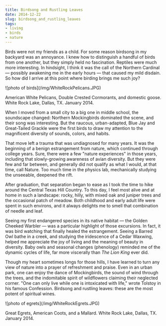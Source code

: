 ```yaml
---
title: Birdsong and Rustling Leaves
date: 2014-12-22
slug: birdsong_and_rustling_leaves
tags:
- living
- birds
- nature
---
```


Birds were not my friends as a child. For some reason birdsong in my backyard
was an annoyance. I knew how to distinguish a handful of birds from one another,
but they simply held no fascination. Reptiles were much more interesting. In
hindsight, I think it was the call of the Northern Cardinal &mdash; possibly
awakening me in the early hours &mdash; that caused my mild disdain. So how did
I arrive at this point where birding brings me such joy?

<div class="image">
![photo of birds](/img/WhiteRockPelicans.JPG)

American White Pelicans, Double Crested Cormorants, and domestic goose. White Rock Lake, Dallas, TX. January 2014.
</div>

<!-- truncate -->

When I moved from a small city to a big one in middle school, the soundscape
changed: Northern Mockingbirds dominated the scene, and their song was
interesting. But the raucous, urban-adapted, Blue Jay and Great-Tailed Grackle
were the first birds to draw my attention to the magnificent diversity of
sounds, colors, and habits.

That move left a trauma that was undiagnosed for many years. It was the
beginning of a benign estrangement from nature, which continued through college
years. Sure, there were a few "nature experiences" in those years, including
that slowly-growing awareness of avian diversity. But they were few and far
between, and generally did not qualify as what I would, at that time, call
Nature. Too much time in the physics lab, mechanically studying the unseeable,
deepened the rift.

After graduation, that separation began to ease as I took the time to hike
around the Central Texas Hill Country. To this day, I feel most alive and at
home in such a landscape: rocky, hilly, with mixed oak and juniper trees and the
occasional patch of meadow. Both childhood and early adult life were spent in
such environs, and it always delights me to smell that combination of needle and
leaf.

Seeing my first endangered species in its native habitat &mdash; the Golden
Cheeked Warbler &mdash; was a particular highlight of those excursions. In fact,
it was bird watching that finally healed the estrangement. Seeing a Barred Owl
bathe in a creek, and studying the iridescence of a Cedar Waxwing, helped me
appreciate the joy of living and the meaning of beauty in diversity. Baby owls
and seasonal changes (phenology) reminded me of the dynamic cycles of life, far
more viscerally than _The Lion King_ ever did.

Though my heart sometimes longs for those hills, I have learned to turn any view
of nature into a prayer of refreshment and praise. Even in an urban park, one
can enjoy the dance of Mockingbirds, the sound of wind through the trees, and
the indomitable spirit of wildflowers claiming their neglected corner. "One can
only live while one is intoxicated with life," wrote Tolstoy in his famous
Confession. Birdsong and rustling leaves: these are the most potent of spiritual
wines.

<div class="image">
![photo of egrets](/img/WhiteRockEgrets.JPG)

Great Egrets, American Coots, and a Mallard. White Rock Lake, Dallas, TX. January 2014.
</div>
